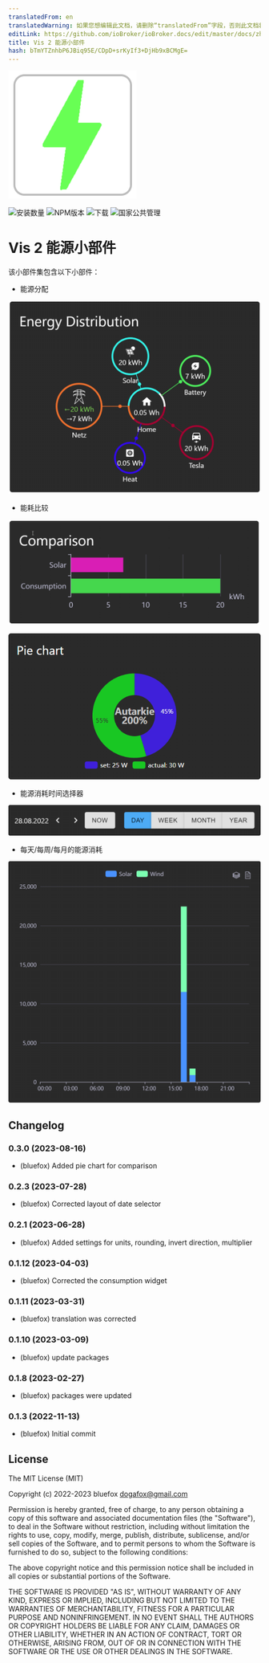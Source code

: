 ```yaml
---
translatedFrom: en
translatedWarning: 如果您想编辑此文档，请删除“translatedFrom”字段，否则此文档将再次自动翻译
editLink: https://github.com/ioBroker/ioBroker.docs/edit/master/docs/zh-cn/adapterref/iobroker.vis-2-widgets-energy/README.md
title: Vis 2 能源小部件
hash: bTmYTZnhbP6JBiq95E/CDpD+srKyIf3+DjHb9xBCMgE=
---
```

![标识](../../../en/adapterref/iobroker.vis-2-widgets-energy/admin/vis-2-widgets-energy.png)

![安装数量](http://iobroker.live/badges/vis-2-widgets-energy-stable.svg)
![NPM版本](http://img.shields.io/npm/v/iobroker.vis-2-widgets-energy.svg)
![下载](https://img.shields.io/npm/dm/iobroker.vis-2-widgets-energy.svg)
![国家公共管理](https://nodei.co/npm/iobroker.vis-2-widgets-energy.png?downloads=true)

# Vis 2 能源小部件
该小部件集包含以下小部件：

- 能源分配

![能源分配](../../../en/adapterref/iobroker.vis-2-widgets-energy/img/distribution.png)

- 能耗比较

![能量比较](../../../en/adapterref/iobroker.vis-2-widgets-energy/img/comparison.png)

![饼形图](../../../en/adapterref/iobroker.vis-2-widgets-energy/img/pie.png)

- 能源消耗时间选择器

![时间选择器](../../../en/adapterref/iobroker.vis-2-widgets-energy/img/timeSelector.png)

- 每天/每周/每月的能源消耗

![能源消耗](../../../en/adapterref/iobroker.vis-2-widgets-energy/img/consumption.png)

<!--

### **正在进行中** -->

## Changelog
### 0.3.0 (2023-08-16)
* (bluefox) Added pie chart for comparison

### 0.2.3 (2023-07-28)
* (bluefox) Corrected layout of date selector

### 0.2.1 (2023-06-28)
* (bluefox) Added settings for units, rounding, invert direction, multiplier

### 0.1.12 (2023-04-03)
* (bluefox) Corrected the consumption widget

### 0.1.11 (2023-03-31)
* (bluefox) translation was corrected

### 0.1.10 (2023-03-09)
* (bluefox) update packages

### 0.1.8 (2023-02-27)
* (bluefox) packages were updated

### 0.1.3 (2022-11-13)
* (bluefox) Initial commit

## License
The MIT License (MIT)

Copyright (c) 2022-2023 bluefox <dogafox@gmail.com>

Permission is hereby granted, free of charge, to any person obtaining a copy
of this software and associated documentation files (the "Software"), to deal
in the Software without restriction, including without limitation the rights
to use, copy, modify, merge, publish, distribute, sublicense, and/or sell
copies of the Software, and to permit persons to whom the Software is
furnished to do so, subject to the following conditions:

The above copyright notice and this permission notice shall be included in
all copies or substantial portions of the Software.

THE SOFTWARE IS PROVIDED "AS IS", WITHOUT WARRANTY OF ANY KIND, EXPRESS OR
IMPLIED, INCLUDING BUT NOT LIMITED TO THE WARRANTIES OF MERCHANTABILITY,
FITNESS FOR A PARTICULAR PURPOSE AND NONINFRINGEMENT. IN NO EVENT SHALL THE
AUTHORS OR COPYRIGHT HOLDERS BE LIABLE FOR ANY CLAIM, DAMAGES OR OTHER
LIABILITY, WHETHER IN AN ACTION OF CONTRACT, TORT OR OTHERWISE, ARISING FROM,
OUT OF OR IN CONNECTION WITH THE SOFTWARE OR THE USE OR OTHER DEALINGS IN
THE SOFTWARE.